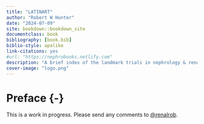 ```yaml
--- 
title: "LATINART"
author: "Robert W Hunter"
date: "2024-07-09"
site: bookdown::bookdown_site
documentclass: book
bibliography: [book.bib]
biblio-style: apalike
link-citations: yes
#url: "https://nephrobooks.netlify.com"
description: "A brief index of the landmark trials in nephrology & renal transplant."
cover-image: "logo.png"
---
```


# Preface {-}

This is a work in progress.  Please send any comments to [\@renalrob](https://mobile.twitter.com/renalrob).  

